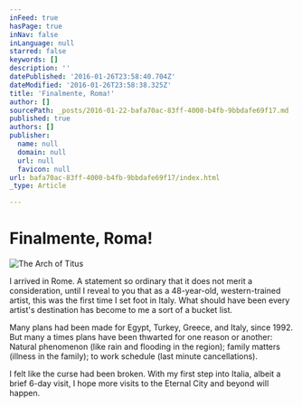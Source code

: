 ```yaml
---
inFeed: true
hasPage: true
inNav: false
inLanguage: null
starred: false
keywords: []
description: ''
datePublished: '2016-01-26T23:58:40.704Z'
dateModified: '2016-01-26T23:58:38.325Z'
title: 'Finalmente, Roma!'
author: []
sourcePath: _posts/2016-01-22-bafa70ac-83ff-4000-b4fb-9bbdafe69f17.md
published: true
authors: []
publisher:
  name: null
  domain: null
  url: null
  favicon: null
url: bafa70ac-83ff-4000-b4fb-9bbdafe69f17/index.html
_type: Article

---
```

# Finalmente, Roma!
![The Arch of Titus](https://s3-us-west-2.amazonaws.com/the-grid-img/p/0916755c72a6d9a1432923039035fa0fd9216493.jpg)

I arrived in Rome. A statement so ordinary that it does not merit a consideration, until I reveal to you that as a 48-year-old, western-trained artist, this was the first time I set foot in Italy. What should have been every artist's destination has become to me a sort of a bucket list. 

Many plans had been made for Egypt, Turkey, Greece, and Italy, since 1992\. But many a times plans have been thwarted for one reason or another: Natural phenomenon (like rain and flooding in the region); family matters (illness in the family); to work schedule (last minute cancellations). 

I felt like the curse had been broken. With my first step into Italia, albeit a brief 6-day visit, I hope more visits to the Eternal City and beyond will happen.